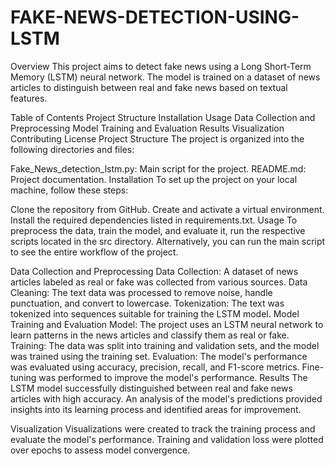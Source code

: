 # FAKE-NEWS-DETECTION-USING-LSTM

Overview
This project aims to detect fake news using a Long Short-Term Memory (LSTM) neural network. The model is trained on a dataset of news articles to distinguish between real and fake news based on textual features.

Table of Contents
Project Structure
Installation
Usage
Data Collection and Preprocessing
Model Training and Evaluation
Results
Visualization
Contributing
License
Project Structure
The project is organized into the following directories and files:

Fake_News_detection_lstm.py: Main script for the project.
README.md: Project documentation.
Installation
To set up the project on your local machine, follow these steps:

Clone the repository from GitHub.
Create and activate a virtual environment.
Install the required dependencies listed in requirements.txt.
Usage
To preprocess the data, train the model, and evaluate it, run the respective scripts located in the src directory. Alternatively, you can run the main script to see the entire workflow of the project.

Data Collection and Preprocessing
Data Collection: A dataset of news articles labeled as real or fake was collected from various sources.
Data Cleaning: The text data was processed to remove noise, handle punctuation, and convert to lowercase.
Tokenization: The text was tokenized into sequences suitable for training the LSTM model.
Model Training and Evaluation
Model: The project uses an LSTM neural network to learn patterns in the news articles and classify them as real or fake.
Training: The data was split into training and validation sets, and the model was trained using the training set.
Evaluation: The model's performance was evaluated using accuracy, precision, recall, and F1-score metrics. Fine-tuning was performed to improve the model's performance.
Results
The LSTM model successfully distinguished between real and fake news articles with high accuracy. An analysis of the model's predictions provided insights into its learning process and identified areas for improvement.

Visualization
Visualizations were created to track the training process and evaluate the model's performance. Training and validation loss were plotted over epochs to assess model convergence.
